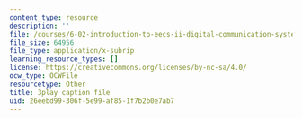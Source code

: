 ```yaml
---
content_type: resource
description: ''
file: /courses/6-02-introduction-to-eecs-ii-digital-communication-systems-fall-2012/26eebd99306f5e99af851f7b2b0e7ab7_WafWLM41pQ0.srt
file_size: 64956
file_type: application/x-subrip
learning_resource_types: []
license: https://creativecommons.org/licenses/by-nc-sa/4.0/
ocw_type: OCWFile
resourcetype: Other
title: 3play caption file
uid: 26eebd99-306f-5e99-af85-1f7b2b0e7ab7
---
```


